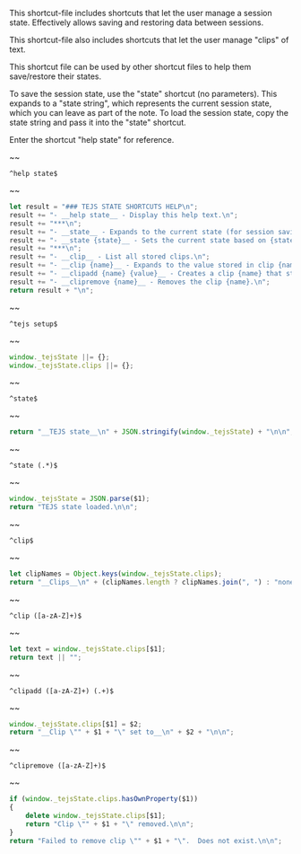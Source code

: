 This shortcut-file includes shortcuts that let the user manage a session state.  Effectively allows saving and restoring data between sessions.  

This shortcut-file also includes shortcuts that let the user manage "clips" of text.

This shortcut file can be used by other shortcut files to help them save/restore their states.

To save the session state, use the "state" shortcut (no parameters).  This expands to a "state string", which represents the current session state, which you can leave as part of the note.  To load the session state, copy the state string and pass it into the "state" shortcut.

Enter the shortcut "help state" for reference.


~~
```
^help state$
```
~~
```js
let result = "### TEJS STATE SHORTCUTS HELP\n";
result += "- __help state__ - Display this help text.\n";
result += "***\n";
result += "- __state__ - Expands to the current state (for session saving).\n";
result += "- __state {state}__ - Sets the current state based on {state}: a string created previously with the \"state\" shortcut.\n";
result += "***\n";
result += "- __clip__ - List all stored clips.\n";
result += "- __clip {name}__ - Expands to the value stored in clip {name}.\n";
result += "- __clipadd {name} {value}__ - Creates a clip {name} that stores {value}.\n";
result += "- __clipremove {name}__ - Removes the clip {name}.\n";
return result + "\n";
```


~~
```
^tejs setup$
```
~~
```js
window._tejsState ||= {};
window._tejsState.clips ||= {};
```


~~
```
^state$
```
~~
```js
return "__TEJS state__\n" + JSON.stringify(window._tejsState) + "\n\n";
```


~~
```
^state (.*)$
```
~~
```js
window._tejsState = JSON.parse($1);
return "TEJS state loaded.\n\n";
```


~~
```
^clip$
```
~~
```js
let clipNames = Object.keys(window._tejsState.clips);
return "__Clips__\n" + (clipNames.length ? clipNames.join(", ") : "none") + "\n\n";
```


~~
```
^clip ([a-zA-Z]+)$
```
~~
```js
let text = window._tejsState.clips[$1];
return text || "";
```


~~
```
^clipadd ([a-zA-Z]+) (.+)$
```
~~
```js
window._tejsState.clips[$1] = $2;
return "__Clip \"" + $1 + "\" set to__\n" + $2 + "\n\n";
```


~~
```
^clipremove ([a-zA-Z]+)$
```
~~
```js
if (window._tejsState.clips.hasOwnProperty($1))
{
	delete window._tejsState.clips[$1];
	return "Clip \"" + $1 + "\" removed.\n\n";
}
return "Failed to remove clip \"" + $1 + "\".  Does not exist.\n\n";
```
